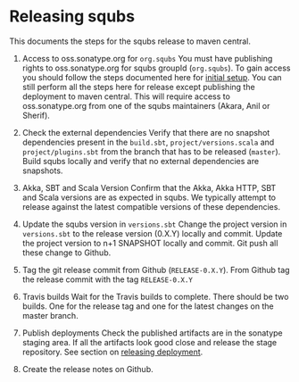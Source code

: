 # Releasing squbs

This documents the steps for the squbs release to maven central.

1. Access to oss.sonatype.org for `org.squbs`
   You must have publishing rights to oss.sonatype.org for squbs groupId (`org.squbs`).  To gain access you should 
   follow the steps documented here for [initial setup][1]. You can still perform all the steps here for release except 
   publishing the deployment to maven central.  This will require access to oss.sonatype.org from one of the squbs 
   maintainers (Akara, Anil or Sherif).


2. Check the external dependencies
   Verify that there are no snapshot dependencies present in the `build.sbt`, `project/versions.scala`
   and `project/plugins.sbt` from the branch that has to be released (`master`).
   Build squbs locally and verify that no external dependencies are snapshots.
   

3. Akka, SBT and Scala Version
   Confirm that the Akka, Akka HTTP, SBT and Scala versions are as expected in squbs.  We typically attempt to
   release against the latest compatible versions of these dependencies.


4. Update the squbs version in `versions.sbt` 
   Change the project version in `versions.sbt` to the release version (0.X.Y) locally
   and commit.  Update the project version to n+1 SNAPSHOT locally and commit.
   Git push all these change to Github.


5. Tag the git release commit from Github (`RELEASE-0.X.Y`).
   From Github tag the release commit with the tag `RELEASE-0.X.Y` 


5. Travis builds
   Wait for the Travis builds to complete.  There should be two builds. One for the release
   tag and one for the latest changes on the master branch.


6. Publish deployments
   Check the published artifacts are in the sonatype staging area. If all the artifacts look
   good close and release the stage repository.  See section on [releasing deployment][2].


7. Create the release notes on Github.

[1]: https://central.sonatype.org/pages/ossrh-guide.html#initial-setup
[2]: https://central.sonatype.org/pages/releasing-the-deployment.html#releasing-deployment-from-ossrh-to-the-central-repository-introduction